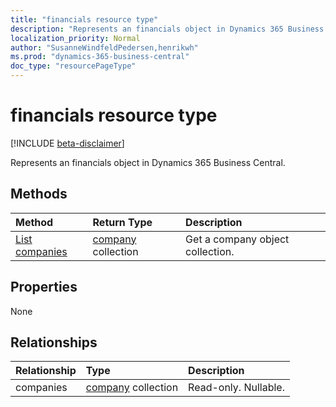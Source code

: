 ```yaml
---
title: "financials resource type"
description: "Represents an financials object in Dynamics 365 Business Central."
localization_priority: Normal
author: "SusanneWindfeldPedersen,henrikwh"
ms.prod: "dynamics-365-business-central"
doc_type: "resourcePageType"
---
```


# financials resource type

[!INCLUDE [beta-disclaimer](../../includes/beta-disclaimer.md)]

Represents an financials object in Dynamics 365 Business Central.

## Methods

| Method       | Return Type | Description |
|:-------------|:------------|:------------|
| [List companies](../api/dynamics-financials-list-companies.md) | [company](dynamics-company.md) collection | Get a company object collection. |

## Properties

None

## Relationships

| Relationship | Type        | Description |
|:-------------|:------------|:------------|
|companies|[company](dynamics-company.md) collection| Read-only. Nullable.|

<!-- uuid: 16cd6b66-4b1a-43a1-adaf-3a886856ed98
2019-02-04 14:57:30 UTC -->
<!-- {
  "type": "#page.annotation",
  "description": "financials resource",
  "keywords": "",
  "section": "documentation",
  "tocPath": ""
}-->